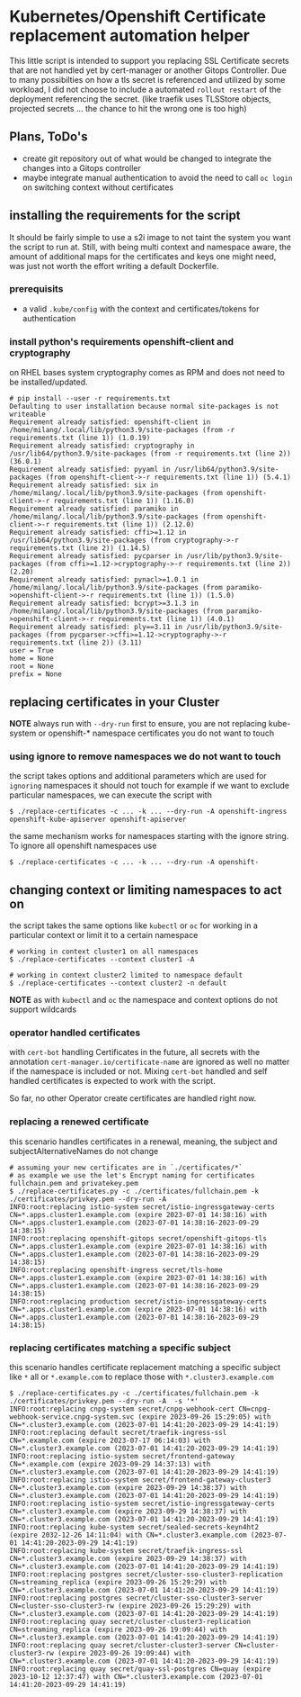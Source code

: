 # Kubernetes/Openshift Certificate replacement automation helper

This little script is intended to support you replacing SSL Certificate secrets that are not handled yet by cert-manager or another Gitops Controller.
Due to many possibilties on how a tls secret is referenced and utilized by some workload, I did not choose to include a automated `rollout restart` of the deployment referencing the secret.
(like traefik uses TLSStore objects, projected secrets ... the chance to hit the wrong one is too high)

## Plans, ToDo's

* create git repository out of what would be changed to integrate the changes into a Gitops controller
* maybe integrate manual authentication to avoid the need to call `oc login` on switching context without certificates

## installing the requirements for the script

It should be fairly simple to use a s2i image to not taint the system you want the script to run at. Still, with being multi context and namespace aware, the amount of additional maps for the certificates and keys 
one might need, was just not worth the effort writing a default Dockerfile.

### prerequisits 

* a valid `.kube/config` with the context and certificates/tokens for authentication

### install python's requirements openshift-client and cryptography

on RHEL bases system cryptography comes as RPM and does not need to be installed/updated.

```
# pip install --user -r requirements.txt
Defaulting to user installation because normal site-packages is not writeable
Requirement already satisfied: openshift-client in /home/milang/.local/lib/python3.9/site-packages (from -r requirements.txt (line 1)) (1.0.19)
Requirement already satisfied: cryptography in /usr/lib64/python3.9/site-packages (from -r requirements.txt (line 2)) (36.0.1)
Requirement already satisfied: pyyaml in /usr/lib64/python3.9/site-packages (from openshift-client->-r requirements.txt (line 1)) (5.4.1)
Requirement already satisfied: six in /home/milang/.local/lib/python3.9/site-packages (from openshift-client->-r requirements.txt (line 1)) (1.16.0)
Requirement already satisfied: paramiko in /home/milang/.local/lib/python3.9/site-packages (from openshift-client->-r requirements.txt (line 1)) (2.12.0)
Requirement already satisfied: cffi>=1.12 in /usr/lib64/python3.9/site-packages (from cryptography->-r requirements.txt (line 2)) (1.14.5)
Requirement already satisfied: pycparser in /usr/lib/python3.9/site-packages (from cffi>=1.12->cryptography->-r requirements.txt (line 2)) (2.20)
Requirement already satisfied: pynacl>=1.0.1 in /home/milang/.local/lib/python3.9/site-packages (from paramiko->openshift-client->-r requirements.txt (line 1)) (1.5.0)
Requirement already satisfied: bcrypt>=3.1.3 in /home/milang/.local/lib/python3.9/site-packages (from paramiko->openshift-client->-r requirements.txt (line 1)) (4.0.1)
Requirement already satisfied: ply==3.11 in /usr/lib/python3.9/site-packages (from pycparser->cffi>=1.12->cryptography->-r requirements.txt (line 2)) (3.11)
user = True
home = None
root = None
prefix = None
```

## replacing certificates in your Cluster

**NOTE** always run with `--dry-run` first to ensure, you are not replacing kube-system or openshift-\* namespace certificates you do not want to touch

### using ignore to remove namespaces we do not want to touch

the script takes options and additional parameters which are used for `ignoring` namespaces it should not touch
for example if we want to exclude particular namespaces, we can execute the script with 

```
$ ./replace-certificates -c ... -k ... --dry-run -A openshift-ingress openshift-kube-apiserver openshift-apiserver
```

the same mechanism works for namespaces starting with the ignore string. To ignore all openshift namespaces use

```
$ ./replace-certificates -c ... -k ... --dry-run -A openshift- 
```

## changing context or limiting namespaces to act on

the script takes the same options like `kubectl` or `oc` for working in a particular context or limit it to a certain namespace

```
# working in context cluster1 on all namespaces
$ ./replace-certificates --context cluster1 -A

# working in context cluster2 limited to namespace default
$ ./replace-certificates --context cluster2 -n default
```

**NOTE** as with `kubectl` and `oc` the namespace and context options do not support wildcards 

### operator handled certificates 

with `cert-bot` handling Certificates in the future, all secrets with the annotation `cert-manager.io/certificate-name` are ignored as well no matter if the namespace is included or not.
Mixing `cert-bot` handled and self handled certificates is expected to work with the script.

So far, no other Operator create certificates are handled right now.

### replacing a renewed certificate

this scenario handles certificates in a renewal, meaning, the subject and subjectAlternativeNames do not change 

```
# assuming your new certificates are in `./certificates/*` 
# as example we use the let's Encrypt naming for certificates fullchain.pem and privatekey.pem
$ ./replace-certificates.py -c ./certificates/fullchain.pem -k ./certificates/privkey.pem --dry-run -A 
INFO:root:replacing istio-system secret/istio-ingressgateway-certs CN=*.apps.cluster1.example.com (expire 2023-07-01 14:38:16) with CN=*.apps.cluster1.example.com (2023-07-01 14:38:16-2023-09-29 14:38:15)
INFO:root:replacing openshift-gitops secret/openshift-gitops-tls CN=*.apps.cluster1.example.com (expire 2023-07-01 14:38:16) with CN=*.apps.cluster1.example.com (2023-07-01 14:38:16-2023-09-29 14:38:15)
INFO:root:replacing openshift-ingress secret/tls-home CN=*.apps.cluster1.example.com (expire 2023-07-01 14:38:16) with CN=*.apps.cluster1.example.com (2023-07-01 14:38:16-2023-09-29 14:38:15)
INFO:root:replacing production secret/istio-ingressgateway-certs CN=*.apps.cluster1.example.com (expire 2023-07-01 14:38:16) with CN=*.apps.cluster1.example.com (2023-07-01 14:38:16-2023-09-29 14:38:15)
```

### replacing certificates matching a specific subject

this scenario handles certificate replacement matching a specific subject like `*` all or `*.example.com` to replace those with `*.cluster3.example.com` 

```
$ ./replace-certificates.py -c ./certificates/fullchain.pem -k ./certificates/privkey.pem --dry-run -A  -s '*'
INFO:root:replacing cnpg-system secret/cnpg-webhook-cert CN=cnpg-webhook-service.cnpg-system.svc (expire 2023-09-26 15:29:05) with CN=*.cluster3.example.com (2023-07-01 14:41:20-2023-09-29 14:41:19)
INFO:root:replacing default secret/traefik-ingress-ssl CN=*.example.com (expire 2023-07-17 06:14:03) with CN=*.cluster3.example.com (2023-07-01 14:41:20-2023-09-29 14:41:19)
INFO:root:replacing istio-system secret/frontend-gateway CN=*.example.com (expire 2023-09-29 14:37:13) with CN=*.cluster3.example.com (2023-07-01 14:41:20-2023-09-29 14:41:19)
INFO:root:replacing istio-system secret/frontend-gateway-cluster3 CN=*.cluster3.example.com (expire 2023-09-29 14:38:37) with CN=*.cluster3.example.com (2023-07-01 14:41:20-2023-09-29 14:41:19)
INFO:root:replacing istio-system secret/istio-ingressgateway-certs CN=*.cluster3.example.com (expire 2023-09-29 14:38:37) with CN=*.cluster3.example.com (2023-07-01 14:41:20-2023-09-29 14:41:19)
INFO:root:replacing kube-system secret/sealed-secrets-keyn4ht2  (expire 2032-12-26 14:11:04) with CN=*.cluster3.example.com (2023-07-01 14:41:20-2023-09-29 14:41:19)
INFO:root:replacing kube-system secret/traefik-ingress-ssl CN=*.cluster3.example.com (expire 2023-09-29 14:38:37) with CN=*.cluster3.example.com (2023-07-01 14:41:20-2023-09-29 14:41:19)
INFO:root:replacing postgres secret/cluster-sso-cluster3-replication CN=streaming_replica (expire 2023-09-26 15:29:29) with CN=*.cluster3.example.com (2023-07-01 14:41:20-2023-09-29 14:41:19)
INFO:root:replacing postgres secret/cluster-sso-cluster3-server CN=cluster-sso-cluster3-rw (expire 2023-09-26 15:29:29) with CN=*.cluster3.example.com (2023-07-01 14:41:20-2023-09-29 14:41:19)
INFO:root:replacing quay secret/cluster-cluster3-replication CN=streaming_replica (expire 2023-09-26 19:09:44) with CN=*.cluster3.example.com (2023-07-01 14:41:20-2023-09-29 14:41:19)
INFO:root:replacing quay secret/cluster-cluster3-server CN=cluster-cluster3-rw (expire 2023-09-26 19:09:44) with CN=*.cluster3.example.com (2023-07-01 14:41:20-2023-09-29 14:41:19)
INFO:root:replacing quay secret/quay-ssl-postgres CN=quay (expire 2023-10-12 12:37:47) with CN=*.cluster3.example.com (2023-07-01 14:41:20-2023-09-29 14:41:19)
```
